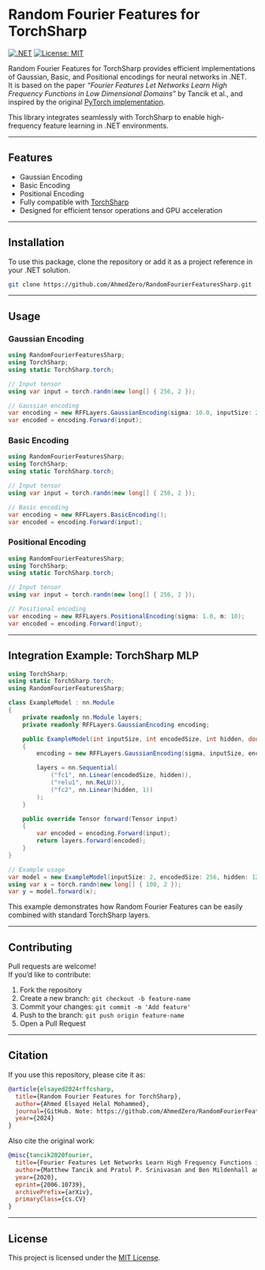 # Random Fourier Features for TorchSharp

[![.NET](https://img.shields.io/badge/.NET-C%23-blue)](https://dotnet.microsoft.com/)
[![License: MIT](https://img.shields.io/badge/License-MIT-yellow.svg)](LICENSE)

Random Fourier Features for TorchSharp provides efficient implementations of Gaussian, Basic, and Positional encodings for neural networks in .NET.  
It is based on the paper *“Fourier Features Let Networks Learn High Frequency Functions in Low Dimensional Domains”* by Tancik et al., and inspired by the original [PyTorch implementation](https://github.com/jmclong/random-fourier-features-pytorch).

This library integrates seamlessly with TorchSharp to enable high-frequency feature learning in .NET environments.

---

## Features

- Gaussian Encoding
- Basic Encoding
- Positional Encoding
- Fully compatible with [TorchSharp](https://github.com/dotnet/TorchSharp)
- Designed for efficient tensor operations and GPU acceleration

---

## Installation

To use this package, clone the repository or add it as a project reference in your .NET solution.

```bash
git clone https://github.com/AhmedZero/RandomFourierFeaturesSharp.git
```

---

## Usage

### Gaussian Encoding

```csharp
using RandomFourierFeaturesSharp;
using TorchSharp;
using static TorchSharp.torch;

// Input tensor
using var input = torch.randn(new long[] { 256, 2 });

// Gaussian encoding
var encoding = new RFFLayers.GaussianEncoding(sigma: 10.0, inputSize: 2, encodedSize: 256);
var encoded = encoding.Forward(input);
```

### Basic Encoding

```csharp
using RandomFourierFeaturesSharp;
using TorchSharp;
using static TorchSharp.torch;

// Input tensor
using var input = torch.randn(new long[] { 256, 2 });

// Basic encoding
var encoding = new RFFLayers.BasicEncoding();
var encoded = encoding.Forward(input);
```

### Positional Encoding

```csharp
using RandomFourierFeaturesSharp;
using TorchSharp;
using static TorchSharp.torch;

// Input tensor
using var input = torch.randn(new long[] { 256, 2 });

// Positional encoding
var encoding = new RFFLayers.PositionalEncoding(sigma: 1.0, m: 10);
var encoded = encoding.Forward(input);
```

---

## Integration Example: TorchSharp MLP

```csharp
using TorchSharp;
using static TorchSharp.torch;
using RandomFourierFeaturesSharp;

class ExampleModel : nn.Module
{
    private readonly nn.Module layers;
    private readonly RFFLayers.GaussianEncoding encoding;

    public ExampleModel(int inputSize, int encodedSize, int hidden, double sigma) : base(nameof(ExampleModel))
    {
        encoding = new RFFLayers.GaussianEncoding(sigma, inputSize, encodedSize);

        layers = nn.Sequential(
            ("fc1", nn.Linear(encodedSize, hidden)),
            ("relu1", nn.ReLU()),
            ("fc2", nn.Linear(hidden, 1))
        );
    }

    public override Tensor forward(Tensor input)
    {
        var encoded = encoding.Forward(input);
        return layers.forward(encoded);
    }
}

// Example usage
var model = new ExampleModel(inputSize: 2, encodedSize: 256, hidden: 128, sigma: 10.0);
using var x = torch.randn(new long[] { 100, 2 });
var y = model.forward(x);
```

This example demonstrates how Random Fourier Features can be easily combined with standard TorchSharp layers.

---

## Contributing

Pull requests are welcome!  
If you’d like to contribute:

1. Fork the repository  
2. Create a new branch: `git checkout -b feature-name`  
3. Commit your changes: `git commit -m 'Add feature'`  
4. Push to the branch: `git push origin feature-name`  
5. Open a Pull Request

---

## Citation

If you use this repository, please cite it as:

```bibtex
@article{elsayed2024rffcsharp,
  title={Random Fourier Features for TorchSharp},
  author={Ahmed Elsayed Helal Mohammed},
  journal={GitHub. Note: https://github.com/AhmedZero/RandomFourierFeaturesSharp},
  year={2024}
}
```

Also cite the original work:

```bibtex
@misc{tancik2020fourier,
  title={Fourier Features Let Networks Learn High Frequency Functions in Low Dimensional Domains}, 
  author={Matthew Tancik and Pratul P. Srinivasan and Ben Mildenhall and Sara Fridovich-Keil and Nithin Raghavan and Utkarsh Singhal and Ravi Ramamoorthi and Jonathan T. Barron and Ren Ng},
  year={2020},
  eprint={2006.10739},
  archivePrefix={arXiv},
  primaryClass={cs.CV}
}
```

---

## License

This project is licensed under the [MIT License](LICENSE).
